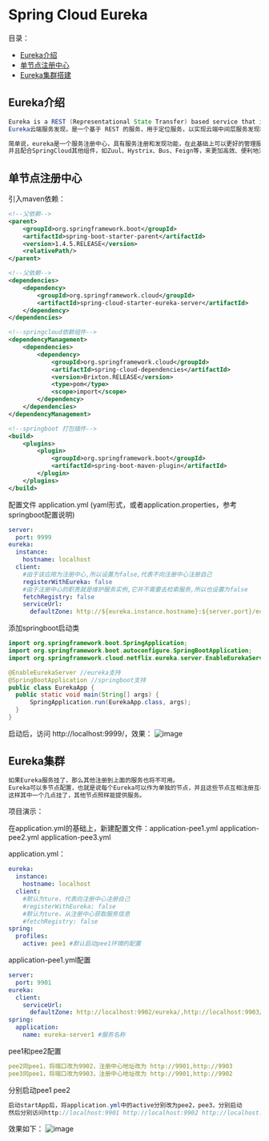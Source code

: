 # Spring Cloud Eureka
目录：
- [Eureka介绍](#Eureka介绍)
- [单节点注册中心](#单节点注册中心)
- [Eureka集群搭建](#Eureka集群)
## Eureka介绍
```java
Eureka is a REST (Representational State Transfer) based service that is primarily used in the AWS cloud for locating services for the purpose of load balancing and failover of middle-tier servers.
Eureka云端服务发现，是一个基于 REST 的服务，用于定位服务，以实现云端中间层服务发现和故障转移。

简单说，eureka是一个服务注册中心，具有服务注册和发现功能，在此基础上可以更好的管理服务，
并且配合SpringCloud其他组件，如Zuul、Hystrix、Bus、Feign等，来更加高效、便利地治理微服务环境
```
## 单节点注册中心

引入maven依赖：
```xml
<!--父依赖-->
<parent>
    <groupId>org.springframework.boot</groupId>
    <artifactId>spring-boot-starter-parent</artifactId>
    <version>1.4.5.RELEASE</version>
    <relativePath/>
</parent>

<!--父依赖-->
<dependencies>
    <dependency>
        <groupId>org.springframework.cloud</groupId>
        <artifactId>spring-cloud-starter-eureka-server</artifactId>
    </dependency>
</dependencies>

<!--springcloud依赖组件-->
<dependencyManagement>
    <dependencies>
        <dependency>
            <groupId>org.springframework.cloud</groupId>
            <artifactId>spring-cloud-dependencies</artifactId>
            <version>Brixton.RELEASE</version>
            <type>pom</type>
            <scope>import</scope>
        </dependency>
    </dependencies>
</dependencyManagement>

<!--springboot 打包插件-->
<build>
    <plugins>
        <plugin>
            <groupId>org.springframework.boot</groupId>
            <artifactId>spring-boot-maven-plugin</artifactId>
        </plugin>
    </plugins>
</build>
```
配置文件 application.yml (yaml形式，或者application.properties，参考springboot配置说明)
```yaml
server:
  port: 9999
eureka:
  instance:
    hostname: localhost
  client:
    #由于该应用为注册中心,所以设置为false,代表不向注册中心注册自己
    registerWithEureka: false
    #由于注册中心的职责就是维护服务实例,它并不需要去检索服务,所以也设置为false
    fetchRegistry: false
    serviceUrl:
      defaultZone: http://${eureka.instance.hostname}:${server.port}/eureka/ #注册中心地址 注意：这里需要加http:// 开头，不然页面会报错
```
添加springboot启动类
```java
import org.springframework.boot.SpringApplication;
import org.springframework.boot.autoconfigure.SpringBootApplication;
import org.springframework.cloud.netflix.eureka.server.EnableEurekaServer;

@EnableEurekaServer //eureka支持
@SpringBootApplication //springboot支持
public class EurekaApp {
  public static void main(String[] args) {
      SpringApplication.run(EurekaApp.class, args);
  }
}
```
启动后，访问 http://localhost:9999/，效果：
![image](https://wx4.sinaimg.cn/mw690/006YXPCQly1fu85buhlopj31fx0qz0ub.jpg)

## Eureka集群
```java
如果Eureka服务挂了，那么其他注册到上面的服务也将不可用。
Eureka可以多节点配置，也就是说每个Eureka可以作为单独的节点，并且这些节点互相注册互相作为注册方和消费方。
这样其中一个几点挂了，其他节点照样能提供服务。
```
项目演示：

在application.yml的基础上，新建配置文件：application-pee1.yml application-pee2.yml application-pee3.yml

application.yml：
```yaml
eureka:
  instance:
    hostname: localhost
  client:
    #默认为ture，代表向注册中心注册自己
    #registerWithEureka: false
    #默认为ture，从注册中心获取服务信息
    #fetchRegistry: false
spring:
  profiles:
    active: pee1 #默认启动pee1环境的配置
```
application-pee1.yml配置
```yaml
server:
  port: 9901
eureka:
  client:
    serviceUrl:
      defaultZone: http://localhost:9902/eureka/,http://localhost:9903/eureka/ #注册中心地址为其他2个节点地址
spring:
  application:
    name: eureka-server1 #服务名称
```
pee1和pee2配置
```yaml
pee2同pee1，将端口改为9902，注册中心地址改为 http://9901,http://9903
pee3同pee1，将端口改为9903，注册中心地址改为 http://9901,http://9902
```
分别启动pee1 pee2
```java
启动startApp后，将application.yml中的active分别改为pee2，pee3，分别启动
然后分别访问http://localhost:9901 http://localhost:9902 http://localhost:9903
```
效果如下：
![image](https://wx4.sinaimg.cn/mw690/006YXPCQly1fu85sf88jxj31fv0q9tap.jpg)